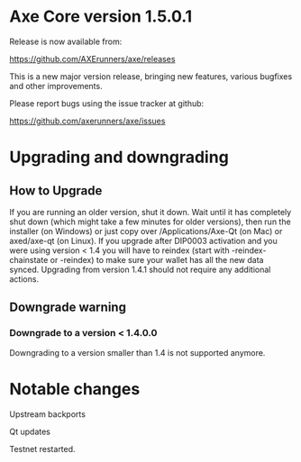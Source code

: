 Axe Core version 1.5.0.1
==========================

Release is now available from:

  <https://github.com/AXErunners/axe/releases>

This is a new major version release, bringing new features, various bugfixes and other improvements.

Please report bugs using the issue tracker at github:

  <https://github.com/axerunners/axe/issues>


Upgrading and downgrading
=========================

How to Upgrade
--------------

If you are running an older version, shut it down. Wait until it has completely
shut down (which might take a few minutes for older versions), then run the
installer (on Windows) or just copy over /Applications/Axe-Qt (on Mac) or
axed/axe-qt (on Linux). If you upgrade after DIP0003 activation and you were
using version < 1.4 you will have to reindex (start with -reindex-chainstate
or -reindex) to make sure your wallet has all the new data synced. Upgrading from
version 1.4.1 should not require any additional actions.

Downgrade warning
-----------------

### Downgrade to a version < 1.4.0.0

Downgrading to a version smaller than 1.4 is not supported anymore.

Notable changes
===============

Upstream backports

Qt updates

Testnet restarted.

